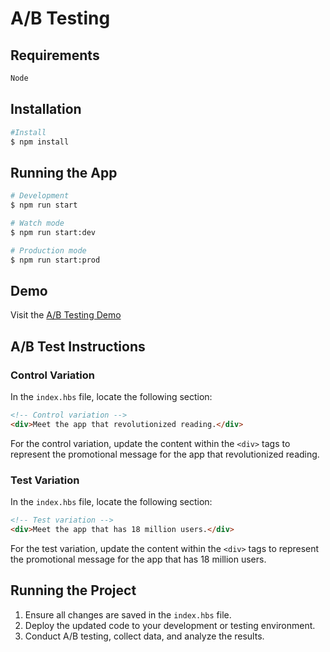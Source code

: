 # A/B Testing

## Requirements

```bash
Node
```

## Installation

```bash
#Install
$ npm install
```

## Running the App

```bash
# Development
$ npm run start

# Watch mode
$ npm run start:dev

# Production mode
$ npm run start:prod
```

## Demo

Visit the [A/B Testing Demo](https://ab-testing.adaptable.app/)

## A/B Test Instructions

### Control Variation

In the `index.hbs` file, locate the following section:

```html
<!-- Control variation -->
<div>Meet the app that revolutionized reading.</div>
```

For the control variation, update the content within the `<div>` tags to represent the promotional message for the app that revolutionized reading.

### Test Variation

In the `index.hbs` file, locate the following section:

```html
<!-- Test variation -->
<div>Meet the app that has 18 million users.</div>
```

For the test variation, update the content within the `<div>` tags to represent the promotional message for the app that has 18 million users.

## Running the Project

1. Ensure all changes are saved in the `index.hbs` file.
2. Deploy the updated code to your development or testing environment.
3. Conduct A/B testing, collect data, and analyze the results.
